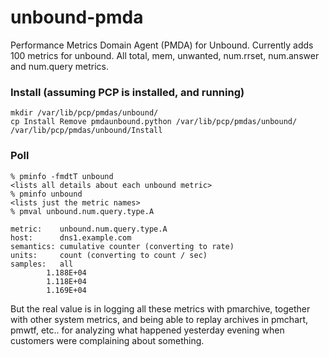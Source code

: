 unbound-pmda
============

Performance Metrics Domain Agent (PMDA) for Unbound. Currently adds 100 metrics for unbound. All
total, mem, unwanted, num.rrset, num.answer and num.query metrics.


### Install (assuming PCP is installed, and running)
	mkdir /var/lib/pcp/pmdas/unbound/
	cp Install Remove pmdaunbound.python /var/lib/pcp/pmdas/unbound/
	/var/lib/pcp/pmdas/unbound/Install

### Poll

	% pminfo -fmdtT unbound
	<lists all details about each unbound metric>
	% pminfo unbound
	<lists just the metric names>
	% pmval unbound.num.query.type.A

	metric:    unbound.num.query.type.A
	host:      dns1.example.com
	semantics: cumulative counter (converting to rate)
	units:     count (converting to count / sec)
	samples:   all
            1.188E+04
            1.118E+04
            1.169E+04


But the real value is in logging all these metrics with pmarchive, together with other system
metrics, and being able to replay archives in pmchart, pmwtf, etc.. for analyzing what happened
yesterday evening when customers were complaining about something.
